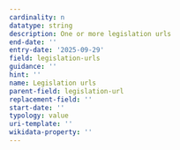 ```yaml
---
cardinality: n
datatype: string
description: One or more legislation urls
end-date: ''
entry-date: '2025-09-29'
field: legislation-urls
guidance: ''
hint: ''
name: Legislation urls
parent-field: legislation-url
replacement-field: ''
start-date: ''
typology: value
uri-template: ''
wikidata-property: ''
---
```

